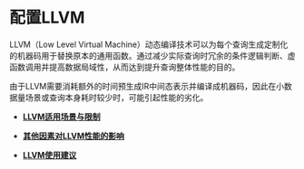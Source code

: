 # 配置LLVM

LLVM（Low Level Virtual Machine）动态编译技术可以为每个查询生成定制化的机器码用于替换原本的通用函数。通过减少实际查询时冗余的条件逻辑判断、虚函数调用并提高数据局域性，从而达到提升查询整体性能的目的。

由于LLVM需要消耗额外的时间预生成IR中间态表示并编译成机器码，因此在小数据量场景或查询本身耗时较少时，可能引起性能的劣化。

-   **[LLVM适用场景与限制](LLVM适用场景与限制.md)**  

-   **[其他因素对LLVM性能的影响](其他因素对LLVM性能的影响.md)**  

-   **[LLVM使用建议](LLVM使用建议.md)**  


